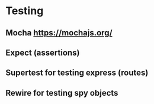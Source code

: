 # Testing

## Mocha https://mochajs.org/


## Expect (assertions)

## Supertest for testing express (routes)

## Rewire for testing spy objects